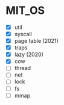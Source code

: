 # MIT_OS
- [x] util
- [x] syscall
- [x] page table (2021)
- [x] traps
- [x] lazy (2020)
- [x] cow
- [ ] thread
- [ ] net
- [ ] lock
- [ ] fs
- [ ] mmap
